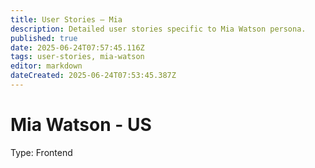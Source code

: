 ```yaml
---
title: User Stories – Mia
description: Detailed user stories specific to Mia Watson persona.
published: true
date: 2025-06-24T07:57:45.116Z
tags: user-stories, mia-watson
editor: markdown
dateCreated: 2025-06-24T07:53:45.387Z
---
```


# Mia Watson - US

Type: Frontend
